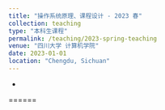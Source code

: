 ```yaml
---
title: "操作系统原理、课程设计 - 2023 春"
collection: teaching
type: "本科生课程"
permalink: /teaching/2023-spring-teaching
venue: "四川大学 计算机学院"
date: 2023-01-01
location: "Chengdu, Sichuan"
---
```

- 

======

